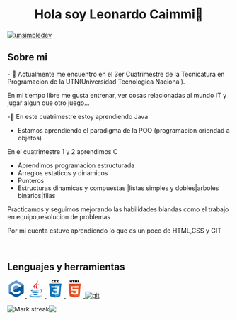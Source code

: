 <h1 align="center">Hola soy Leonardo Caimmi👋 </h1> 
<a href="https://www.linkedin.com/in/leonardo-caimmi/" target="blank"><img align="center" src="https://img.shields.io/badge/LinkedIn-0077B5?style=for-the-badge&logo=linkedin&logoColor=white" alt="unsimpledev"/></a>

<br>
<h2>Sobre mi</h2>
<p align="left">
<p>- 🔭 Actualmente me encuentro en el 3er Cuatrimestre de la Tecnicatura en Programacion de la UTN(Universidad Tecnologica Nacional). </p>
<p>En mi tiempo libre me gusta entrenar, ver cosas relacionadas al mundo IT y jugar algun que otro juego...</p>
<p>-🌱 En este cuatrimestre estoy aprendiendo Java</p>
<ul>
<li>Estamos aprendiendo el paradigma de la POO (programacion oriendad a objetos)</li>
 </ul>
<p>En el cuatrimestre 1 y 2 aprendimos C</p>
 <ul>
  <li>Aprendimos programacion estructurada</li>
  <li>Arreglos estaticos y dinamicos </li> 
  <li>Punteros </li>
  <li>Estructuras dinamicas y compuestas |listas simples y dobles|arboles binarios|filas </li>
  </ul>
  <p> Practicamos y seguimos mejorando las habilidades blandas como el trabajo en equipo,resolucion de problemas</p>
 
 <p>Por mi cuenta estuve aprendiendo lo que es un poco de HTML,CSS y GIT </p>
<br>
 
## Lenguajes y herramientas

<p>
    <a href="https://www.cprogramming.com/" target="_blank"> <img src="https://raw.githubusercontent.com/devicons/devicon/master/icons/c/c-original.svg" alt="c" width="40" height="40"/> </a>
  <a href="https://www.java.com" target="_blank"> <img src="https://raw.githubusercontent.com/devicons/devicon/master/icons/java/java-original.svg" alt="java" width="40" height="40"/> </a>
     <a href="https://www.w3schools.com/css/" target="_blank"> <img src="https://raw.githubusercontent.com/devicons/devicon/master/icons/css3/css3-original-wordmark.svg" alt="css3" width="40" height="40"/> </a>
     <a href="https://www.w3.org/html/" target="_blank"> <img src="https://raw.githubusercontent.com/devicons/devicon/master/icons/html5/html5-original-wordmark.svg" alt="html5" width="40" height="40"/>
     <a href="https://git-scm.com/" target="_blank"> <img src="https://www.vectorlogo.zone/logos/git-scm/git-scm-icon.svg" alt="git" width="40" height="40"/> </a> 
   
</p>

<div style="display:flex">
  <img  title="🔥 Get streak stats for your profile at git.io/streak-stats" alt="Mark streak" src="https://github-readme-streak-stats.herokuapp.com/?user=leocaimmi&theme=dark&hide_border=false" /> 
</td>

<td width="40%" align="center">

  <img  align="left"  src="https://github-readme-stats.anuraghazra1.vercel.app/api/top-langs/?username=leocaimmi&theme=dark&hide_border=false&no-bg=true&no-frame=true&langs_count=10"/>

  </td>
</tr>
</div>
